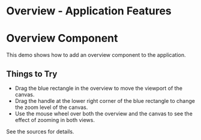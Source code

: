<!--
 //////////////////////////////////////////////////////////////////////////////
 // @license
 // This file is part of yFiles for HTML 2.6.
 // Use is subject to license terms.
 //
 // Copyright (c) 2000-2024 by yWorks GmbH, Vor dem Kreuzberg 28,
 // 72070 Tuebingen, Germany. All rights reserved.
 //
 //////////////////////////////////////////////////////////////////////////////
-->
# Overview - Application Features

# Overview Component

This demo shows how to add an overview component to the application.

## Things to Try

- Drag the blue rectangle in the overview to move the viewport of the canvas.
- Drag the handle at the lower right corner of the blue rectangle to change the zoom level of the canvas.
- Use the mouse wheel over both the overview and the canvas to see the effect of zooming in both views.

See the sources for details.
